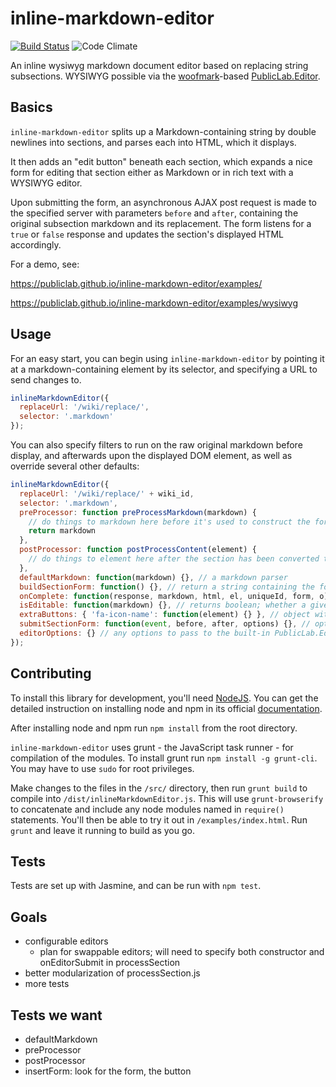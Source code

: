 # inline-markdown-editor

[![Build Status](https://travis-ci.org/publiclab/inline-markdown-editor.svg)](https://travis-ci.org/publiclab/inline-markdown-editor) ![Code Climate](https://codeclimate.com/github/publiclab/inline-markdown-editor/badges/gpa.svg)

An inline wysiwyg markdown document editor based on replacing string subsections. WYSIWYG possible via the [woofmark](https://github.com/bevacqua/woofmark)-based [PublicLab.Editor](https://github.com/publiclab/PublicLab.Editor).

## Basics

`inline-markdown-editor` splits up a Markdown-containing string by double newlines into sections, and parses each into HTML, which it displays. 

It then adds an "edit button" beneath each section, which expands a nice form for editing that section either as Markdown or in rich text with a WYSIWYG editor.

Upon submitting the form, an asynchronous AJAX post request is made to the specified server with parameters `before` and `after`, containing the original subsection markdown and its replacement. The form listens for a `true` or `false` response and updates the section's displayed HTML accordingly. 

For a demo, see:

https://publiclab.github.io/inline-markdown-editor/examples/
                                                           
https://publiclab.github.io/inline-markdown-editor/examples/wysiwyg


## Usage

For an easy start, you can begin using `inline-markdown-editor` by pointing it at a markdown-containing element by its selector, and specifying a URL to send changes to.

```js
inlineMarkdownEditor({
  replaceUrl: '/wiki/replace/',
  selector: '.markdown'
});
```

You can also specify filters to run on the raw original markdown before display, and afterwards upon the displayed DOM element, as well as override several other defaults:

```js
inlineMarkdownEditor({
  replaceUrl: '/wiki/replace/' + wiki_id,
  selector: '.markdown',
  preProcessor: function preProcessMarkdown(markdown) {
    // do things to markdown here before it's used to construct the form
    return markdown
  },
  postProcessor: function postProcessContent(element) {
    // do things to element here after the section has been converted to HTML and displayed
  },
  defaultMarkdown: function(markdown) {}, // a markdown parser
  buildSectionForm: function() {}, // return a string containing the form element
  onComplete: function(response, markdown, html, el, uniqueId, form, o) {}, // run on completing AJAX post
  isEditable: function(markdown) {}, // returns boolean; whether a given subsection should get an inline form; default skips HTML and horizontal rules
  extraButtons: { 'fa-icon-name': function(element) {} }, // object with keys of icon names for additional buttons with associated actions for each; returns jQuery element upon construction
  submitSectionForm: function(event, before, after, options) {}, // optional, to override the form submission handling for each subsection; before/after represent the text diff
  editorOptions: {} // any options to pass to the built-in PublicLab.Editor instance
});
```

## Contributing

To install this library for development, you'll need [NodeJS](https://nodejs.org). You can get the detailed instruction on installing node and npm in its official [documentation](https://docs.npmjs.com/getting-started/installing-node).

After installing node and npm run `npm install` from the root directory.

`inline-markdown-editor` uses grunt - the JavaScript task runner - for compilation of the modules. To install grunt run `npm install -g grunt-cli`. You may have to use `sudo` for root privileges.

Make changes to the files in the `/src/` directory, then run `grunt build` to compile into `/dist/inlineMarkdownEditor.js`. This will use `grunt-browserify` to concatenate and include any node modules named in `require()` statements. You'll then be able to try it out in `/examples/index.html`. Run `grunt` and leave it running to build as you go.

## Tests

Tests are set up with Jasmine, and can be run with `npm test`.

## Goals

* configurable editors
  * plan for swappable editors; will need to specify both constructor and onEditorSubmit in processSection
* better modularization of processSection.js
* more tests

## Tests we want

* defaultMarkdown
* preProcessor
* postProcessor
* insertForm: look for the form, the button
